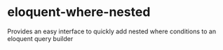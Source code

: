 # eloquent-where-nested
Provides an easy interface to quickly add nested where conditions to an eloquent query builder
